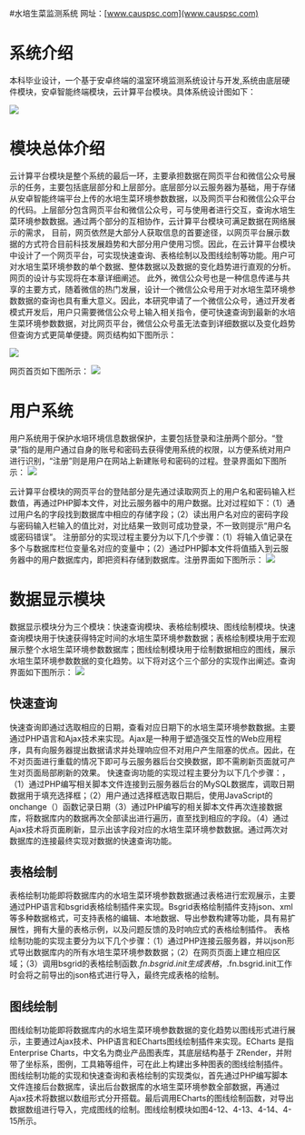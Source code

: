 #水培生菜监测系统
网址：[www.causpsc.com](www.causpsc.com)


# 系统介绍
本科毕业设计，一个基于安卓终端的温室环境监测系统设计与开发,系统由底层硬件模块，安卓智能终端模块，云计算平台模块。具体系统设计图如下：

![](pic/system.png)


# 模块总体介绍
云计算平台模块是整个系统的最后一环，主要承担数据在网页平台和微信公众号展示的任务，主要包括底层部分和上层部分。底层部分以云服务器为基础，用于存储从安卓智能终端平台上传的水培生菜环境参数数据，以及网页平台和微信公众平台的代码。上层部分包含网页平台和微信公众号，可与使用者进行交互，查询水培生菜环境参数数据。通过两个部分的互相协作，云计算平台模块可满足数据在网络展示的需求，
目前，网页依然是大部分人获取信息的首要途径，以网页平台展示数据的方式符合目前科技发展趋势和大部分用户使用习惯。因此，在云计算平台模块中设计了一个网页平台，可实现快速查询、表格绘制以及图线绘制等功能。用户可对水培生菜环境参数的单个数据、整体数据以及数据的变化趋势进行直观的分析。网页的设计与实现将在本章详细阐述。
此外，微信公众号也是一种信息传递与共享的主要方式，随着微信的热门发展，设计一个微信公众号用于对水培生菜环境参数数据的查询也具有重大意义。因此，本研究申请了一个微信公众号，通过开发者模式开发后，用户只需要微信公众号上输入相关指令，便可快速查询到最新的水培生菜环境参数数据，对比网页平台，微信公众号虽无法查到详细数据以及变化趋势但查询方式更简单便捷。网页结构如下图所示：

![](pic/jiagou.png)

网页首页如下图所示：
![](pic/shouye.png)
# 用户系统
用户系统用于保护水培环境信息数据保护，主要包括登录和注册两个部分。“登录”指的是用户通过自身的账号和密码去获得使用系统的权限，以方便系统对用户进行识别，“注册”则是用户在网站上新建账号和密码的过程。登录界面如下图所示：
![](pic/denglu.png)

云计算平台模块的网页平台的登陆部分是先通过读取网页上的用户名和密码输入栏数值，再通过PHP脚本文件，对比云服务器中的用户数据。比对过程如下：（1）通过用户名的字段找到数据库中相应的存储字段；（2）读出用户名对应的密码字段与密码输入栏输入的值比对，对比结果一致则可成功登录，不一致则提示“用户名或密码错误”。
注册部分的实现过程主要分为以下几个步骤：（1）将输入值记录在多个与数据库栏位变量名对应的变量中；（2）通过PHP脚本文件将值插入到云服务器中的用户数据库内，即把资料存储到数据库。注册界面如下图所示：
![](pic/zhuce.png)


# 数据显示模块
数据显示模块分为三个模块：快速查询模块、表格绘制模块、图线绘制模块。快速查询模块用于快速获得特定时间的水培生菜环境参数数据；表格绘制模块用于宏观展示整个水培生菜环境参数数据库；图线绘制模块用于绘制数据相应的图线，展示水培生菜环境参数数据的变化趋势。以下将对这个三个部分的实现作出阐述。查询界面如下图所示：
![](pic/shuju.png)

## 快速查询
快速查询即通过选取相应的日期，查看对应日期下的水培生菜环境参数数据。主要通过PHP语言和Ajax技术来实现。Ajax是一种用于塑造强交互性的Web应用程序，具有向服务器提出数据请求并处理响应但不对用户产生阻塞的优点。因此，在不对页面进行重载的情况下即可与云服务器后台交换数据，即不需刷新页面就可产生对页面局部刷新的效果。
快速查询功能的实现过程主要分为以下几个步骤：，（1）通过PHP编写相关脚本文件连接到云服务器后台的MySQL数据库，调取日期数据用于填充选择框；（2）用户通过选择框选取日期后，使用JavaScript的onchange（）函数记录日期（3）通过PHP编写的相关脚本文件再次连接数据库，将数据库内的数据再次全部读出进行遍历，直至找到相应的字段。（4）通过Ajax技术将页面刷新，显示出该字段对应的水培生菜环境参数数据。通过两次对数据库的连接最终实现对数据的快速查询功能。


## 表格绘制
表格绘制功能即将数据库内的水培生菜环境参数数据通过表格进行宏观展示，主要通过PHP语言和bsgrid表格绘制插件来实现。Bsgrid表格绘制插件支持json、xml等多种数据格式，可支持表格的编辑、本地数据、导出参数构建等功能，具有易扩展性，拥有大量的表格示例，以及问题反馈的及时响应式的表格绘制插件。
表格绘制功能的实现主要分为以下几个步骤：（1）通过PHP连接云服务器，并以json形式导出数据库内的所有水培生菜环境参数数据；（2）在网页页面上建立相应区域；（3）调用bsgrid的表格绘制函数$.fn.bsgrid.init生成表格，$.fn.bsgrid.init工作时会将之前导出的json格式进行导入，最终完成表格的绘制。


## 图线绘制
图线绘制功能即将数据库内的水培生菜环境参数数据的变化趋势以图线形式进行展示，主要通过Ajax技术、PHP语言和ECharts图线绘制插件来实现。ECharts 是指 Enterprise Charts，中文名为商业产品图表库，其底层结构基于 ZRender，并附带了坐标系，图例，工具箱等组件，可在此上构建出多种图表的图线绘制插件。
图线绘制功能的实现和快速查询和表格绘制的实现类似，首先通过PHP编写脚本文件连接后台数据库，读出后台数据库的水培生菜环境参数全部数据，再通过Ajax技术将数据以数组形式分开搭载。最后调用ECharts的图线绘制函数，对导出数据数组进行导入，完成图线的绘制。图线绘制模块如图4-12、4-13、4-14、4-15所示。



